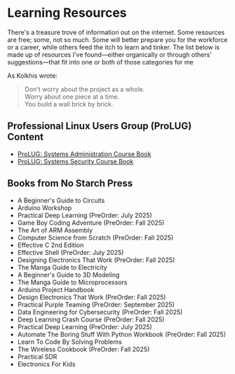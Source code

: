# Learning Resources

There's a treasure trove of information out on the internet. Some 
resources are free; some, not so much. Some will better prepare you 
for the workforce or a career, while others feed the itch to learn and 
tinker. The list below is made up of resources I've found—either 
organically or through others' suggestions—that fit into one or both 
of those categories for me


As Kolkhis wrote:
> Don't worry about the project as a whole.  
> Worry about one piece at a time.  
> You build a wall brick by brick.


## Professional Linux Users Group (ProLUG) Content

* [ProLUG: Systems Administration Course Book](https://professionallinuxusersgroup.github.io/lac/)
* [ProLUG: Systems Security Course Book](https://professionallinuxusersgroup.github.io/psc/)




## Books from No Starch Press

* A Beginner's Guide to Circuits
* Arduino Workshop
* Practical Deep Learning (PreOrder: July 2025)
* Game Boy Coding Adventure (PreOrder: Fall 2025)
* The Art of ARM Assembly
* Computer Science from Scratch (PreOrder: Fall 2025)
* Effective C 2nd Edition
* Effective Shell (PreOrder: July 2025)
* Designing Electronics That Work (PreOrder: Fall 2025)
* The Manga Guide to Electricity
* A Beginner's Guide to 3D Modeling
* The Manga Guide to Microprocessors
* Arduino Project Handbook
* Design Electronics That Work (PreOrder: Fall 2025)
* Practical Purple Teaming (PreOrder: September 2025)
* Data Engineering for Cybersecurity (PreOrder: Fall 2025)
* Deep Learning Crash Course (PreOrder: Fall 2025)
* Practical Deep Learning (PreOrder: July 2025)
* Automate The Boring Stuff With Python Workbook (PreOrder: Fall 2025)
* Learn To Code By Solving Problems
* The Wireless Cookbook (PreOrder: Fall 2025)
* Practical SDR
* Electronics For Kids
